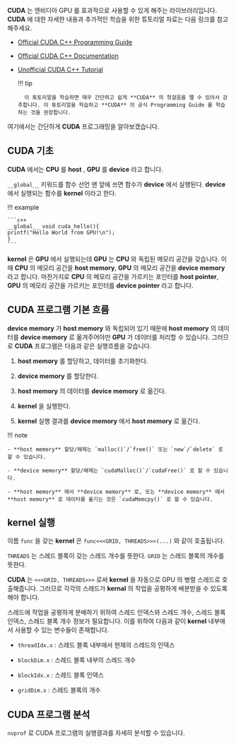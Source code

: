 **CUDA** 는 엔비디아 GPU 를 효과적으로 사용할 수 있게 해주는 라이브러리입니다. **CUDA** 에 대한 자세한 내용과 추가적인 학습을 위한 튜토리얼 자료는 다음 링크를 참고해주세요. 

- [Official CUDA C++ Programming Guide](https://docs.nvidia.com/cuda/cuda-c-programming-guide/index.html)

- [Official CUDA C++ Documentation](https://docs.nvidia.com/cuda/)

- [Unofficial CUDA C++ Tutorial](https://cuda-tutorial.readthedocs.io/en/latest/)

    !!! tip

        이 튜토리얼을 학습하면 매우 간단하고 쉽게 **CUDA** 의 첫걸음을 뗄 수 있어서 강추합니다. 이 튜토리얼을 학습하고 **CUDA** 의 공식 Programming Guide 를 학습하는 것을 권장합니다.

여기에서는 간단하게 **CUDA** 프로그래밍을 알아보겠습니다.

## CUDA 기초

**CUDA** 에서는 **CPU** 를 **host** , **GPU** 를 **device** 라고 합니다.

`__global__` 키워드를 함수 선언 맨 앞에 쓰면 함수가 **device**  에서 실행된다. **device**  에서 실행되는 함수를 **kernel**  이라고 한다.

!!! example

    ```c++
    __global__ void cuda_hello(){
    printf("Hello World from GPU!\n");
    }
    ```

**kernel** 은 **GPU** 에서 실행되는데 **GPU** 는 **CPU** 와 독립된 메모리 공간을 갖습니다. 이때 **CPU** 의 메모리 공간을 **host memory**, **GPU** 의 메모리 공간을 **device memory** 라고 합니다. 마찬가지로 **CPU** 의 메모리 공간을 가르키는 포인터를 **host pointer**, **GPU** 의 메모리 공간을 가르키는 포인터를 **device pointer** 라고 합니다.

## CUDA 프로그램 기본 흐름

**device memory** 가 **host memory** 와 독립되어 있기 때문에 **host memory** 의 데이터를 **device memory** 로 옮겨주어야만 **GPU** 가 데이터를 처리할 수 있습니다. 그러므로 **CUDA** 프로그램은 다음과 같은 실행흐름을 갖습니다.

1. **host memory** 를 할당하고, 데이터를 초기화한다.

2. **device memory** 를 할당한다.

3. **host memory** 의 데이터를 **device memory** 로 옮긴다.

4. **kernel** 을 실행한다.

5. **kernel** 실행 결과를 **device memory** 에서 **host memory** 로 옮긴다.

!!! note

    - **host memory** 할당/해제는 `malloc()`/`free()` 또는 `new`/`delete` 로 할 수 있습니다.
    
    - **device memory** 할당/해제는 `cudaMalloc()`/`cudaFree()` 로 할 수 있습니다.
    
    - **host memory** 에서 **device memory** 로, 또는 **device memory** 에서 **host memory** 로 데이터를 옮기는 것은 `cudaMemcpy()` 로 할 수 있습니다.

## kernel 실행

이름 `func` 을 갖는 **kernel**  은 `func<<<GRID, THREADS>>>(...)` 와 같이 호출됩니다.

`THREADS` 는 스레드 블록이 갖는 스레드 개수를 뜻한다. `GRID` 는 스레드 블록의 개수를 뜻한다.

**CUDA** 는 `<<<GRID, THREADS>>>` 로써 **kernel** 을 자동으로 GPU 의 병렬 스레드로 호출해줍니다. 그러므로 각각의 스레드가 **kernal** 의 작업을 공평하게 배분받을 수 있도록 해야 합니다.

스레드에 작업을 공평하게 분배하기 위하여 스레드 인덱스와 스레드 개수, 스레드 블록 인덱스, 스레드 블록 개수 정보가 필요합니다. 이를 위하여 다음과 같이 **kernel** 내부에서 사용할 수 있는 변수들이 존재합니다.

- `threadIdx.x` : 스레드 블록 내부에서 현재의 스레드의 인덱스

- `blockDim.x` : 스레드 블록 내부의 스레드 개수

- `blockIdx.x` : 스레드 블록 인덱스

- `gridDim.x` : 스레드 블록의 개수

## CUDA 프로그램 분석

`nvprof` 로 CUDA 프로그램의 실행결과를 자세히 분석할 수 있습니다.
